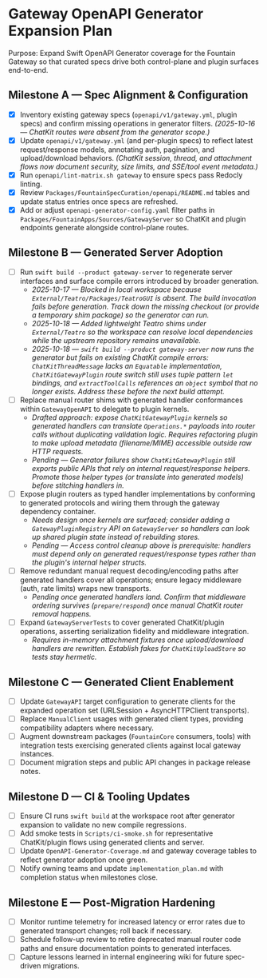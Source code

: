 # Gateway OpenAPI Generator Expansion Plan

Purpose: Expand Swift OpenAPI Generator coverage for the Fountain Gateway so that curated specs drive both control-plane and plugin surfaces end-to-end.

## Milestone A — Spec Alignment & Configuration
- [x] Inventory existing gateway specs (`openapi/v1/gateway.yml`, plugin specs) and confirm missing operations in generator filters. _(2025-10-16 — ChatKit routes were absent from the generator scope.)_
- [x] Update `openapi/v1/gateway.yml` (and per-plugin specs) to reflect latest request/response models, annotating auth, pagination, and upload/download behaviors. _(ChatKit session, thread, and attachment flows now document security, size limits, and SSE/tool event metadata.)_
- [x] Run `openapi/lint-matrix.sh gateway` to ensure specs pass Redocly linting.
- [x] Review `Packages/FountainSpecCuration/openapi/README.md` tables and update status entries once specs are refreshed.
- [x] Add or adjust `openapi-generator-config.yaml` filter paths in `Packages/FountainApps/Sources/GatewayServer` so ChatKit and plugin endpoints generate alongside control-plane routes.

## Milestone B — Generated Server Adoption
- [ ] Run `swift build --product gateway-server` to regenerate server interfaces and surface compile errors introduced by broader generation.
  - _2025-10-17 — Blocked in local workspace because `External/Teatro/Packages/TeatroGUI` is absent. The build invocation fails before generation. Track down the missing checkout (or provide a temporary shim package) so the generator can run._
  - _2025-10-18 — Added lightweight Teatro shims under `External/Teatro` so the workspace can resolve local dependencies while the upstream repository remains unavailable._
  - _2025-10-18 — `swift build --product gateway-server` now runs the generator but fails on existing ChatKit compile errors: `ChatKitThreadMessage` lacks an `Equatable` implementation, `ChatKitGatewayPlugin` route switch still uses tuple pattern `let` bindings, and `extractToolCalls` references an `object` symbol that no longer exists. Address these before the next build attempt._
- [ ] Replace manual router shims with generated handler conformances within `GatewayOpenAPI` to delegate to plugin kernels.
  - _Drafted approach: expose `ChatKitGatewayPlugin` kernels so generated handlers can translate `Operations.*` payloads into router calls without duplicating validation logic. Requires refactoring plugin to make upload metadata (filename/MIME) accessible outside raw HTTP requests._
  - _Pending — Generator failures show `ChatKitGatewayPlugin` still exports public APIs that rely on internal request/response helpers. Promote those helper types (or translate into generated models) before stitching handlers in._
- [ ] Expose plugin routers as typed handler implementations by conforming to generated protocols and wiring them through the gateway dependency container.
  - _Needs design once kernels are surfaced; consider adding a `GatewayPluginRegistry` API on `GatewayServer` so handlers can look up shared plugin state instead of rebuilding stores._
  - _Pending — Access control cleanup above is prerequisite: handlers must depend only on generated request/response types rather than the plugin's internal helper structs._
- [ ] Remove redundant manual request decoding/encoding paths after generated handlers cover all operations; ensure legacy middleware (auth, rate limits) wraps new transports.
  - _Pending once generated handlers land. Confirm that middleware ordering survives (`prepare/respond`) once manual ChatKit router removal happens._
- [ ] Expand `GatewayServerTests` to cover generated ChatKit/plugin operations, asserting serialization fidelity and middleware integration.
  - _Requires in-memory attachment fixtures once upload/download handlers are rewritten. Establish fakes for `ChatKitUploadStore` so tests stay hermetic._

## Milestone C — Generated Client Enablement
- [ ] Update `GatewayAPI` target configuration to generate clients for the expanded operation set (URLSession + AsyncHTTPClient transports).
- [ ] Replace `ManualClient` usages with generated client types, providing compatibility adapters where necessary.
- [ ] Augment downstream packages (`FountainCore` consumers, tools) with integration tests exercising generated clients against local gateway instances.
- [ ] Document migration steps and public API changes in package release notes.

## Milestone D — CI & Tooling Updates
- [ ] Ensure CI runs `swift build` at the workspace root after generator expansion to validate no new compile regressions.
- [ ] Add smoke tests in `Scripts/ci-smoke.sh` for representative ChatKit/plugin flows using generated clients and server.
- [ ] Update `OpenAPI-Generator-Coverage.md` and gateway coverage tables to reflect generator adoption once green.
- [ ] Notify owning teams and update `implementation_plan.md` with completion status when milestones close.

## Milestone E — Post-Migration Hardening
- [ ] Monitor runtime telemetry for increased latency or error rates due to generated transport changes; roll back if necessary.
- [ ] Schedule follow-up review to retire deprecated manual router code paths and ensure documentation points to generated interfaces.
- [ ] Capture lessons learned in internal engineering wiki for future spec-driven migrations.
